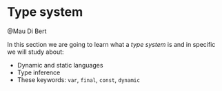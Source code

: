 # Type system

@Mau Di Bert

In this section we are going to learn what a _type system_ is and in specific we will study about:

- Dynamic and static languages
- Type inference
- These keywords: `var`, `final`, `const`, `dynamic`